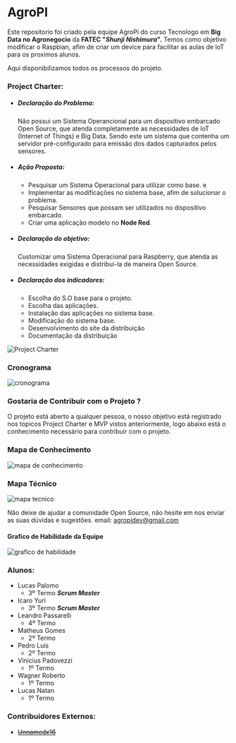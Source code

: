 # AgroPI

Este repositorio foi criado pela equipe AgroPi do curso Tecnologo em **Big Data no Agronegocio** da **FATEC "*Shunji Nishimura*".**
Temos como objetivo modificar o Raspbian, afim de criar um device para facilitar as aulas de IoT para os proximos alunos.

Aqui disponibilizamos todos os processos do projeto.
### Project Charter:
  * ##### Declaração do Problema:
      Não possui um Sistema Operancional para um dispositivo embarcado Open Source, que atenda completamente as necessidades de IoT (Internet of Things) e Big Data. Sendo este um sistema que contenha um servidor pré-configurado para emissão dos dados capturados pelos sensores.
       
   * ##### Ação Proposta:
       * Pesquisar um Sistema Operacional para utilizar como base. e 
       * Implementar as modificações no sistema base, afim de solucionar o problema.
       * Pesquisar Sensores que possam ser utilizados no dispositivo embarcado.
       * Criar uma aplicação modelo no **Node Red**.

  * ##### Declaração do objetivo:
      Customizar uma Sistema Operacional para Raspberry, que atenda as necessidades exigidas e distribui-la de maneira Open Source.

  * ##### Declaração dos indicadores:      
      * Escolha do S.O base para o projeto.
      * Escolha das aplicações.
      * Instalação das aplicações no sistema base.
      * Modificação do sistema base.
      * Desenvolvimento do site da distribuição
      * Documentação da distribuição
     
     

![Project Charter](https://i.imgur.com/mo3jaqy.jpg)
### Cronograma
![cronograma](https://i.imgur.com/PnkIC6e.jpg)

### Gostaria de Contribuir com o Projeto ?
O projeto está aberto a qualquer pessoa, o nosso objetivo está registrado nos topicos Project Charter e MVP vistos anteriormente, logo abaixo está o conhecimento necessário para contribuir com o projeto.    

### Mapa de Conhecimento
![mapa de conhecimento](https://i.imgur.com/nXuC9Dy.png)
### Mapa Técnico
![mapa tecnico](https://i.imgur.com/o9GwVwZ.png)

Não deixe de ajudar a comunidade Open Source, não hesite em nos enviar as suas dúvidas e sugestões.
email: agropidev@gmail.com

#### Grafico de Habilidade da Equipe
![grafico de habilidade](https://i.imgur.com/plyFM4J.png)

### Alunos:
   * Lucas Palomo
        * 3º Termo __*Scrum Master*__
   * Icaro Yuri
        * 3º Termo __*Scrum Master*__
   * Leandro Passarelli
        * 4º Termo 
   * Matheus Gomes
        * 2º Termo
   * Pedro Luís
        * 2º Termo
   * Vinicius Padovezzi
        * 1º Termo
   * Wagner Roberto
        * 1º Termo
   * Lucas Natan 
        * 1º Termo

### Contribuidores Externos:
   * ~~[Unnamedx16](https://github.com/Unnamedx16)~~
